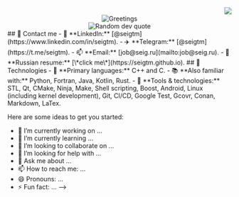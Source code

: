 <img align="right" src="https://visitor-badge.laobi.icu/badge?page_id=seigtm">
<br />
<div align="center">
  <img src="https://readme-typing-svg.herokuapp.com?font=Fira+Code&duration=1000&pause=1000&center=true&vCenter=true&multiline=true&repeat=false&random=false&width=420&height=100&lines=Hello%2C+I'm+Ksusha+Nazarova!+%F0%9F%91%8B;A+software+engineer+student.;Welcome+to+my+%E2%9C%A8GitHub+profile%E2%9C%A8!" alt="Greetings">
</div>
<div align="center">
  <img src="https://quotes-github-readme.vercel.app/api?type=vertical&theme=dracula" alt="Random dev quote">
</div>
## 👥 Contact me
- 🔗 **LinkedIn:** [@seigtm](https://www.linkedin.com/in/seigtm).
- ✈️ **Telegram:** [@seigtm](https://t.me/seigtm).
- 📫 **Email:** [job@seig.ru](mailto:job@seig.ru).
- 📄 **Russian resume:** [\*click me\*](https://seigtm.github.io).
## 🔧 Technologies
- 🚀 **Primary languages:** C++ and C.
- 📚 **Also familiar with:** Python, Fortran, Java, Kotlin, Rust.
- 🔨 **Tools & technologies:** STL, Qt, CMake, Ninja, Make, Shell scripting, Boost, Android, Linux (including kernel development), Git, CI/CD, Google Test, Gcovr, Conan, Markdown, LaTex.


Here are some ideas to get you started:

- 🔭 I’m currently working on ...
- 🌱 I’m currently learning ...
- 👯 I’m looking to collaborate on ...
- 🤔 I’m looking for help with ...
- 💬 Ask me about ...
- 📫 How to reach me: ...
- 😄 Pronouns: ...
- ⚡ Fun fact: ...
-->
